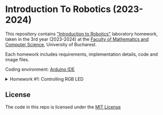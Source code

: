 # Introduction To Robotics (2023-2024)

This repository contains <a href="https://www.facebook.com/unibuc.robotics/">"Introduction to Robotics"</a> laboratory homework, taken in the 3rd year (2023-2024) at the <a href="https://fmi.unibuc.ro/en/">Faculty of Mathematics and Computer Science</a>, University of Bucharest. 

Each homework includes requirements, implementation details, code and image files.

Coding environment: <a href="https://www.arduino.cc/en/software">Arduino IDE</a>

<details>

<summary>
Homework #1: Controlling RGB LED
</summary>

## Controlling RGB LED :rotating_light:

### Components
* Arduino Uno
* RGB LED 
* Potentiometers
* Resistors and wires

### Technical Task

* Use a separate potentiometer for controlling each color of the RGB LED:Red,Green, andBlue.  This control must leveragedigital electronics.  Specifically,you  need  to  read  the  potentiometer’s  value  with  Arduino  and  then  write  amapped value to the LED pins.

### Setup

:exclamation: The configuration described below corresponds to an RGB LED with a common cathode.

![](https://github.com/radubuzas/IntroductionToRobotics/blob/master/Assets/circuit.png)

![](https://github.com/radubuzas/IntroductionToRobotics/blob/master/Assets/front.jpg)

![](https://github.com/radubuzas/IntroductionToRobotics/blob/master/Assets/back.jpg)

:exclamation: If you are using a comman anode RGB LED, make sure to connect it to 5V instead of GND :exclamation:

### [DEMO](https://youtu.be/Rtv_YgjhBqY)
[![](https://img.youtube.com/vi/Rtv_YgjhBqY/1.jpg)](https://youtu.be/Rtv_YgjhBqY)

### [Code](https://github.com/radubuzas/IntroductionToRobotics/blob/master/Homework/%231/Homework1.ino)


</details>

## License
The code in this repo is licensed under the [MIT License](LICENSE)
